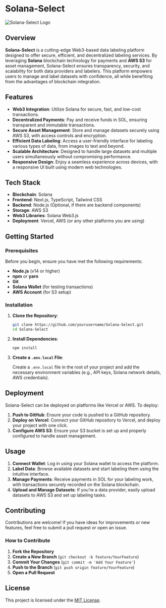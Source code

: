 # Solana-Select

![Solana-Select Logo](path-to-your-logo.png) <!-- Replace with the path to your logo if available -->

## Overview

**Solana-Select** is a cutting-edge Web3-based data labeling platform designed to offer secure, efficient, and decentralized labeling services. By leveraging **Solana** blockchain technology for payments and **AWS S3** for asset management, Solana-Select ensures transparency, security, and scalability for both data providers and labelers. This platform empowers users to manage and label datasets with confidence, all while benefiting from the advantages of blockchain integration.

## Features

- **Web3 Integration**: Utilize Solana for secure, fast, and low-cost transactions.
- **Decentralized Payments**: Pay and receive funds in SOL, ensuring transparent and immutable transactions.
- **Secure Asset Management**: Store and manage datasets securely using AWS S3, with access controls and encryption.
- **Efficient Data Labeling**: Access a user-friendly interface for labeling various types of data, from images to text and beyond.
- **Scalable Architecture**: Designed to handle large datasets and multiple users simultaneously without compromising performance.
- **Responsive Design**: Enjoy a seamless experience across devices, with a responsive UI built using modern web technologies.

## Tech Stack

- **Blockchain**: Solana
- **Frontend**: Next.js, TypeScript, Tailwind CSS
- **Backend**: Node.js (Optional, if there are backend components)
- **Storage**: AWS S3
- **Web3 Libraries**: Solana Web3.js
- **Deployment**: Vercel, AWS (or any other platforms you are using)

## Getting Started

### Prerequisites

Before you begin, ensure you have met the following requirements:

- **Node.js** (v14 or higher)
- **npm** or **yarn**
- **Git**
- **Solana Wallet** (for testing transactions)
- **AWS Account** (for S3 setup)

### Installation

1. **Clone the Repository**:

    ```bash
    git clone https://github.com/yourusername/Solana-Select.git
    cd Solana-Select
    ```

2. **Install Dependencies**:

    ```bash
    npm install
    ```


3. **Create a `.env.local` File**:

   Create a `.env.local` file in the root of your project and add the necessary environment variables (e.g., API keys, Solana network details, AWS credentials).


## Deployment

Solana-Select can be deployed on platforms like Vercel or AWS. To deploy:

1. **Push to GitHub**: Ensure your code is pushed to a GitHub repository.
2. **Deploy on Vercel**: Connect your GitHub repository to Vercel, and deploy your project with one click.
3. **Configure AWS S3**: Ensure your S3 bucket is set up and properly configured to handle asset management.

## Usage

1. **Connect Wallet**: Log in using your Solana wallet to access the platform.
2. **Label Data**: Browse available datasets and start labeling them using the intuitive interface.
3. **Manage Payments**: Receive payments in SOL for your labeling work, with transactions securely recorded on the Solana blockchain.
4. **Upload and Manage Datasets**: If you’re a data provider, easily upload datasets to AWS S3 and set up labeling tasks.

## Contributing

Contributions are welcome! If you have ideas for improvements or new features, feel free to submit a pull request or open an issue.

### How to Contribute

1. **Fork the Repository**
2. **Create a New Branch** (`git checkout -b feature/YourFeature`)
3. **Commit Your Changes** (`git commit -m 'Add Your Feature'`)
4. **Push to the Branch** (`git push origin feature/YourFeature`)
5. **Open a Pull Request**

## License

This project is licensed under the [MIT License](LICENSE).
